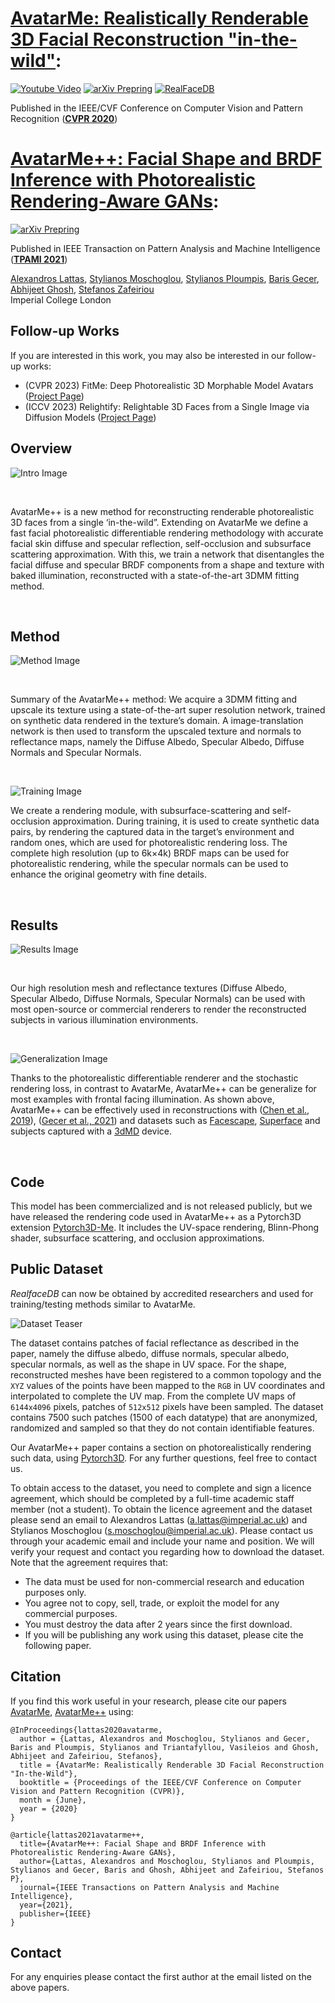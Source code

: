 # [AvatarMe: Realistically Renderable 3D Facial Reconstruction "in-the-wild"](https://arxiv.org/abs/2003.13845):
[![Youtube Video](https://img.shields.io/badge/HD%20Video-Results-lightgrey?logo=youtube)](https://www.youtube.com/watch?v=fEsgeZPN8Uw)
[![arXiv Prepring](https://img.shields.io/badge/arXiv-Preprint-lightgrey?logo=arxiv)](https://arxiv.org/pdf/2003.13845.pdf)
[![RealFaceDB](https://img.shields.io/badge/dataset-RealFaceDB-lightgrey)](https://github.com/lattas/avatarme#public-dataset)


Published in the IEEE/CVF Conference on Computer Vision and Pattern Recognition (__[CVPR 2020](https://openaccess.thecvf.com/content_CVPR_2020/html/Lattas_AvatarMe_Realistically_Renderable_3D_Facial_Reconstruction_In-the-Wild_CVPR_2020_paper.html)__)

# [AvatarMe++: Facial Shape and BRDF Inference with Photorealistic Rendering-Aware GANs](https://arxiv.org/abs/2112.05957):
[![arXiv Prepring](https://img.shields.io/badge/arXiv-Preprint-lightgrey?logo=arxiv)](https://arxiv.org/abs/2112.05957)

Published in IEEE Transaction on Pattern Analysis and Machine Intelligence (__[TPAMI 2021](https://ieeexplore.ieee.org/abstract/document/9606538)__)

[Alexandros Lattas](https://www.imperial.ac.uk/people/a.lattas),
[Stylianos Moschoglou](https://www.doc.ic.ac.uk/~sm3515/),
[Stylianos Ploumpis](https://www.imperial.ac.uk/people/s.ploumpis),
[Baris Gecer](http://barisgecer.github.io),<br>
[Abhijeet Ghosh](https://www.doc.ic.ac.uk/~ghosh/),
[Stefanos Zafeiriou](https://wp.doc.ic.ac.uk/szafeiri/)
<br/>
Imperial College London
<br/>

## Follow-up Works
If you are interested in this work, you may also be interested in our follow-up works:
- (CVPR 2023) FitMe: Deep Photorealistic 3D Morphable Model Avatars ([Project Page](https://lattas.github.io/fitme.html))
- (ICCV 2023) Relightify: Relightable 3D Faces from a Single Image via Diffusion Models ([Project Page](https://foivospar.github.io/Relightify/))

## Overview

![Intro Image](img/avatarme++_teaser.png "Teaser Image")

<br>

AvatarMe++ is a new method for reconstructing renderable photorealistic 3D faces from a single ‘in-the-wild”. 
Extending on AvatarMe we define a fast facial photorealistic differentiable rendering methodology 
with accurate facial skin diffuse and specular reflection, 
self-occlusion and subsurface scattering approximation. 
With this, we train a network that disentangles the facial diffuse and specular BRDF components 
from a shape and texture with baked illumination, reconstructed with a state-of-the-art 3DMM fitting method. 

<br>

## Method

![Method Image](img/avatarme++_method.png "Method Image")

<br>

Summary of the AvatarMe++ method: 
We acquire a 3DMM fitting and upscale its texture using a state-of-the-art super resolution network,
trained on synthetic data rendered in the texture’s domain. 
A image-translation network is then used to transform the upscaled texture and normals to
reflectance maps, namely the Diffuse Albedo, Specular Albedo, Diffuse Normals and Specular Normals.

<br>

![Training Image](img/avatarme++_training.png "Training Image")

We create a rendering module, 
with subsurface-scattering and self-occlusion approximation. 
During training, it is used to create synthetic data pairs, 
by rendering the captured data in the target’s environment and random ones, 
which are used for photorealistic rendering loss. 
The complete high resolution (up to 6k×4k) BRDF maps can be used for photorealistic rendering, 
while the specular normals can be used to enhance the original geometry with fine details.

<br>

## Results

![Results Image](img/avatarme++_results.png "Results Image")

<br>

Our high resolution mesh and reflectance textures 
(Diffuse Albedo, Specular Albedo, Diffuse Normals, Specular Normals)
can be used with most open-source or commercial renderers
to render the reconstructed subjects in various illumination environments.

<br>

![Generalization Image](img/avatarme++_generalization.png "Results Image")

Thanks to the photorealistic differentiable renderer and the stochastic rendering loss,
in contrast to AvatarMe, AvatarMe++ can be generalize for most examples with frontal facing illumination. 
As shown above, AvatarMe++ can be effectively used in reconstructions with
([Chen et al., 2019](https://openaccess.thecvf.com/content_ICCV_2019/papers/Chen_Photo-Realistic_Facial_Details_Synthesis_From_Single_Image_ICCV_2019_paper.pdf)),
([Gecer et al., 2021](https://openaccess.thecvf.com/content/CVPR2021/html/Gecer_OSTeC_One-Shot_Texture_Completion_CVPR_2021_paper.html))
and datasets such as 
[Facescape](https://facescape.nju.edu.cn/),
[Superface](https://www.micc.unifi.it/resources/datasets/florence-superface/)
and subjects captured with a [3dMD](https://3dmd.com/) device. 

<br>

## Code
This model has been commercialized and is not released publicly,
but we have released the rendering code used in AvatarMe++ as a Pytorch3D extension [Pytorch3D-Me](github.com/lattas/pytorch3d-me).
It includes the UV-space rendering, Blinn-Phong shader, subsurface scattering, and occlusion approximations.

## Public Dataset
*RealfaceDB* can now be obtained by accredited researchers
and used for training/testing methods similar to AvatarMe.

![Dataset Teaser](img/realfacedb_figure.png "Dataset")

The dataset contains patches of facial reflectance as described in the paper, 
namely the diffuse albedo, diffuse normals, specular albedo, specular normals,
as well as the shape in UV space. For the shape, 
reconstructed meshes have been registered to a common topology
and the `XYZ` values of the points have been mapped to the `RGB` in UV coordinates and interpolated to complete the UV map.
From the complete UV maps of `6144x4096` pixels, patches of `512x512` pixels have been sampled.
The dataset contains 7500 such patches (1500 of each datatype) that are anonymized, randomized
and sampled so that they do not contain identifiable features.

Our AvatarMe++ paper contains a section on photorealistically rendering such data, using [Pytorch3D](https://github.com/facebookresearch/pytorch3d). 
For any further questions, feel free to contact us.

To obtain access to the dataset,
you need to complete and sign a licence agreement,
which should be completed by a full-time academic staff member (not a student).
To obtain the licence agreement and the dataset please send an email to 
Alexandros Lattas (a.lattas@imperial.ac.uk)
and Stylianos Moschoglou (s.moschoglou@imperial.ac.uk).
Please contact us through your academic email
and include your name and position.
We will verify your request and contact you regarding how to download the dataset. Note that the agreement requires that:

- The data must be used for non-commercial research and education purposes only.
- You agree not to copy, sell, trade, or exploit the model for any commercial purposes.
- You must destroy the data after 2 years since the first download.
- If you will be publishing any work using this dataset, please cite the following paper.

## Citation
If you find this work useful in your research,
please cite our papers [AvatarMe](http://openaccess.thecvf.com/content_CVPR_2020/html/Lattas_AvatarMe_Realistically_Renderable_3D_Facial_Reconstruction_In-the-Wild_CVPR_2020_paper.html),
[AvatarMe++](https://ieeexplore.ieee.org/abstract/document/9606538/) using:
```
@InProceedings{lattas2020avatarme,
  author = {Lattas, Alexandros and Moschoglou, Stylianos and Gecer, Baris and Ploumpis, Stylianos and Triantafyllou, Vasileios and Ghosh, Abhijeet and Zafeiriou, Stefanos},
  title = {AvatarMe: Realistically Renderable 3D Facial Reconstruction "In-the-Wild"},
  booktitle = {Proceedings of the IEEE/CVF Conference on Computer Vision and Pattern Recognition (CVPR)},
  month = {June},
  year = {2020}
}

@article{lattas2021avatarme++,
  title={AvatarMe++: Facial Shape and BRDF Inference with Photorealistic Rendering-Aware GANs},
  author={Lattas, Alexandros and Moschoglou, Stylianos and Ploumpis, Stylianos and Gecer, Baris and Ghosh, Abhijeet and Zafeiriou, Stefanos P},
  journal={IEEE Transactions on Pattern Analysis and Machine Intelligence},
  year={2021},
  publisher={IEEE}
}
```

## Contact
For any enquiries please contact the first author at the email listed on the above papers. 
